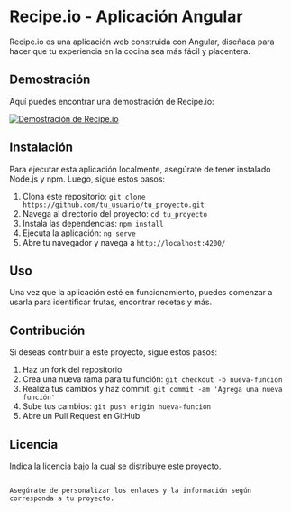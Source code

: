 # Recipe.io - Aplicación Angular

Recipe.io es una aplicación web construida con Angular, diseñada para hacer que tu experiencia en la cocina sea más fácil y placentera.

## Demostración

Aquí puedes encontrar una demostración de Recipe.io:

[![Demostración de Recipe.io](https://img.youtube.com/vi/cifR2qrdQ18/0.jpg)](https://www.youtube.com/watch?v=cifR2qrdQ18)


## Instalación

Para ejecutar esta aplicación localmente, asegúrate de tener instalado Node.js y npm. Luego, sigue estos pasos:

1. Clona este repositorio: `git clone https://github.com/tu_usuario/tu_proyecto.git`
2. Navega al directorio del proyecto: `cd tu_proyecto`
3. Instala las dependencias: `npm install`
4. Ejecuta la aplicación: `ng serve`
5. Abre tu navegador y navega a `http://localhost:4200/`

## Uso

Una vez que la aplicación esté en funcionamiento, puedes comenzar a usarla para identificar frutas, encontrar recetas y más.

## Contribución

Si deseas contribuir a este proyecto, sigue estos pasos:

1. Haz un fork del repositorio
2. Crea una nueva rama para tu función: `git checkout -b nueva-funcion`
3. Realiza tus cambios y haz commit: `git commit -am 'Agrega una nueva función'`
4. Sube tus cambios: `git push origin nueva-funcion`
5. Abre un Pull Request en GitHub

## Licencia

Indica la licencia bajo la cual se distribuye este proyecto.
```

Asegúrate de personalizar los enlaces y la información según corresponda a tu proyecto.
